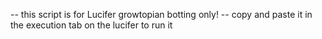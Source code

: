 -- this script is for Lucifer growtopian botting only! 
-- copy and paste it in the execution tab on the lucifer to run it
